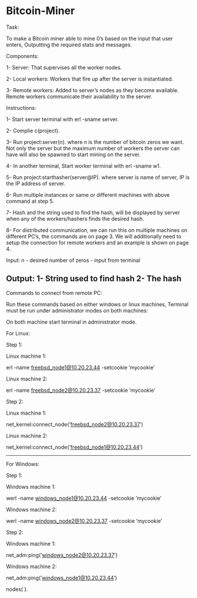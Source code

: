 # Bitcoin-Miner

Task:

To make a Bitcoin miner able to mine 0’s based on the input that user enters, Outputting the required stats
and messages.

Components:

1- Server: That supervises all the worker nodes.

2- Local workers: Workers that fire up after the server is instantiated.

3- Remote workers: Added to server’s nodes as they become available. Remote workers communicate their
availability to the server.

Instructions:

1- Start server terminal with erl -sname server.

2- Complie c(project).

3- Run project:server(n). where n is the number of bitcoin zeros we want. Not only the server but
the maximum number of workers the server can have will also be spawned to start mining on the server.

4- In another terminal, Start worker terminal with erl -sname w1.

5- Run project:starthasher(server@IP). where server is name of server, IP is the IP address
of server.

6- Run multiple instances or same or different machines with above command at step 5.

7- Hash and the string used to find the hash, will be displayed by server when any of the workers/hashers
finds the desired hash.

8- For distributed communication, we can run this on multiple machines on different PC’s, the commands
are on page 3. We will additionally need to setup the connection for remote workers and an example is
shown on page 4.

Input:
n - desired number of zeros - input from terminal

Output:
1- String used to find hash
2- The hash
---------------------------------------------------------------------------------------------------------
Commands to connect from remote PC:

Run these commands based on either windows or linux machines, Terminal must be run under administrator
modes on both machines:

On both machine start terminal in administrator mode.

For Linux:

Step 1:

Linux machine 1:

erl -name freebsd_node1@10.20.23.44 -setcookie ’mycookie’

Linux machine 2:

erl -name freebsd_node2@10.20.23.37 -setcookie ’mycookie’

Step 2:

Linux machine 1:

net_kernel:connect_node(’freebsd_node2@10.20.23.37’)

Linux machine 2:

net_kernel:connect_node(’freebsd_node1@10.20.23.44’)

------------------

For Windows:

Step 1:

Windows machine 1:

werl -name windows_node1@10.20.23.44 -setcookie ’mycookie’

Windows machine 2:

werl -name windows_node2@10.20.23.37 -setcookie ’mycookie’

Step 2:

Windows machine 1:

net_adm:ping(’windows_node2@10.20.23.37’)

Windows machine 2:

net_adm:ping(’windows_node1@10.20.23.44’)

nodes( ).

